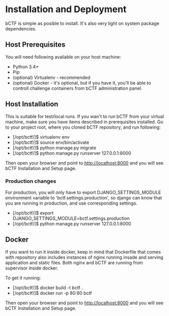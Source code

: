 # Installation and Deployment

bCTF is simple as posible to install. It's also very light on system package dependencies.

## Host Prerequisites

You will need following available on your host machine:

* Python 3.4+
* Pip
* (optional) Virtualenv - recommended
* (optional) Docker - it's optional, but if you have it, you'll be able to controll challenge containers from bCTF administration panel.

## Host Installation

This is suitable for test/local runs.
If you wan't to run bCTF from your virtual machine, make sure you have items described in prerequisites installed.
Go to your project root, where you cloned bCTF repository, and run following:

* [/opt/bctf/]$ virtualenv env
* [/opt/bctf/]$ source env/bin/activate
* [/opt/bctf/]$ python manage.py migrate
* [/opt/bctf/]$ python manage.py runserver 127.0.0.1:8000

Then open your browser and point to [http://localhost:8000](http://localhost:8000) and you will see bCTF Installation and Setup page.

### Production changes

For production, you will only have to export DJANGO_SETTINGS_MODULE environment variable to 'bctf.settings.production', so django can know that you are running in production,
and use corresponding settings.

* [/opt/bctf/]$ export DJANGO_SETTINGS_MODULE=bctf.settings.production
* [/opt/bctf/]$ python manage.py runserver 127.0.0.1:8000


## Docker

If you want to run it inside docker, keep in mind that Dockerfile that comes with repository also includes instances of nginx running insade and serving application and static files.
Both nginx and bCTF are running from supervisor inside docker.

To get it running:

* [/opt/bctf/]$ docker build -t bctf .
* [/opt/bctf/]$ docker run -p 80:80 bctf 

Then open your browser and point to [http://localhost:8000](http://localhost:8000) and you will see bCTF Installation and Setup page.
